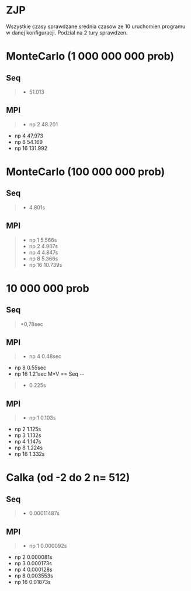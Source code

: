 ZJP
===
Wszystkie czasy sprawdzane srednia czasow ze 10 uruchomien 
programu w danej konfiguracji. Podzial na 2  tury sprawdzen.

MonteCarlo (1 000 000 000 prob)
==
Seq
--
> * 51.013

MPI
--
> - np 2 48.201
  - np 4 47.973
  - np 8 54.169
  - np 16 131.992
  
MonteCarlo (100 000 000 prob)
==
Seq
--
> * 4.801s

MPI 
--
>- np 1 5.566s
>- np 2 4.907s
>- np 4 4.847s
>- np 8 5.366s
>- np 16 10.739s

10 000 000 prob
==
Seq
--
> *0,78sec

MPI
--
> - np 4 0.48sec
  - np 8 0.55sec
  - np 16 1.21sec
M*V
==
Seq
--
> * 0.225s

MPI
--
>- np 1 0.103s
- np 2 1.125s
- np 3 1.132s
- np 4 1.147s
- np 8 1.224s
- np 16 1.332s

Calka (od -2 do 2 n= 512)
==
Seq
--
> * 0.00011487s

MPI
--
>- np 1 0.000092s
- np 2 0.000081s
- np 3 0.000173s
- np 4 0.000128s
- np 8 0.003553s
- np 16 0.01873s
